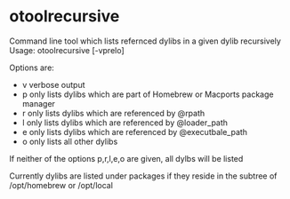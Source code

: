 # otoolrecursive

Command line tool which lists refernced dylibs in a given dylib recursively
Usage: otoolrecursive [-vprelo]  <dynlib file>

Options are:

- v verbose output
- p only lists dylibs which are part of Homebrew or Macports package manager
- r only lists dylibs which are referenced by @rpath
- l only lists dylibs which are referenced by @loader_path
- e only lists dylibs which are referenced by @executbale_path
- o only lists all other dylibs

If neither of the options p,r,l,e,o are given, all dylbs will be listed

Currently dylibs are  listed under packages if they reside in the subtree of /opt/homebrew or /opt/local